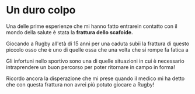 # Un duro colpo

Una delle prime esperienze che mi hanno fatto entrarein contatto con il mondo della salute è stata la **frattura dello scafoide.** 

Giocando a Rugby all'età di 15 anni per una caduta subii la frattura di questo piccolo osso che è uno di quelle ossa che una volta che si rompe fa fatica a

Gli infortuni nello sportivo sono una di quelle situazioni in cui è necessario intraprendere un buon percorso per poter ritornare in campo in forma!

Ricordo ancora la disperazione che mi prese quando il medico mi ha detto che con questa frattura non avrei più potuto giocare a Rugby! 







<!--stackedit_data:
eyJoaXN0b3J5IjpbMTI0Mjg1NDMxMCwtNTk4ODc1MDMyXX0=
-->